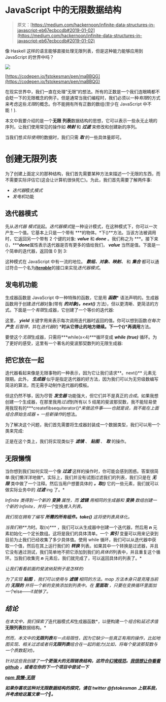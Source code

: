 # JavaScript 中的无限数据结构

> 原文：[https://medium.com/hackernoon/infinite-data-structures-in-javascript-eb67ecbccdb#2019-01-02](https://medium.com/hackernoon/infinite-data-structures-in-javascript-eb67ecbccdb#2019-01-02)

像 Haskell 这样的语言能够直接处理无限列表，但是这种能力能够应用到 JavaScript 的世界中吗？

![](../Images/26cde2ee7aaecc36e7783c0cdb57ce96.png)

[https://codepen.io/fstokesman/pen/maBBQG](https://codepen.io/fstokesman/pen/maBBQG)

在现实世界中，我们一直在处理“无限”的想法。所有的正数是一个我们连眼睛都不会眨一下的无限概念的例子。但是通常当我们编程时，我们必须以一种*有限*的方式来考虑这些*无限*的概念。你不能拥有所有正数的数组(至少在 JavaScript 中不能！).

本文中我要介绍的是一个**无限** **列表**数据结构的思想，它可以表示一些永无止境的序列，让我们使用常见的操作如 ***映射*** 和 ***过滤*** 来修改和创建新的序列。

当我们想*实际使用*的数据时，我们只需 ***取*** 的一些具体量即可。

# 创建无限列表

为了创建上面定义的那种结构，我们首先需要某种方法来描述一个无限的东西，而不需要实际评估它(这会让计算机很快死亡)。为此，我们首先需要了解两件事:

*   *迭代器*模式*模式*
*   *发电机*功能

## 迭代器模式

先从*迭代器* *模式*说起。*迭代器模式*是一种设计模式，在这种模式下，你可以一次产生一个值。它基本上只是一个带有 ***的物体。*下()**方法。当该方法被调用时，它返回另一个带有 2 个键的对象: ***value*** 和 ***done*** 。我们称之为 ***。接下来()，******done***属性表示迭代器是否有更多的值给我们， ***value*** 当然是值。下面是一个简单的迭代器，返回值 0 到 3:

这种模式在 JavaScript 中有一流的地位。 ***数组、对象、映射、*** 和 ***集合*** 都可以通过符合一个名为[***Iterable***](https://developer.mozilla.org/en-US/docs/Web/JavaScript/Guide/Iterators_and_Generators#Iterables)的接口来实现*迭代器模式*。

## 发电机功能

生成器函数是 JavaScript 中一种特殊的函数，它是用 ***函数**** 语法声明的。生成器函数用于创建*迭代器*对象(带有 ***的对象)。next()*** 方法)，但以更清晰、更简洁的方式。下面是一个*有限*生成器，它创建了一个等价的迭代器:

这里， ***yield*** 关键字用来表示每次调用迭代器时返回的值。你可以想到函数*在每次 ***产生*** 后暂停*，并在*迭代器*的 ***时从它停止的地方继续。下一个()*再调用**方法。

要使这个*无限*生成器，只需将***while(x<4)***循环变成 ***while (true)*** 循环。为了更好的感受，这里有一个著名的斐波那契数列的无限生成器:

## 把它放在一起

迭代器看起来像是无限事物的一种表示，因为它让我们请求**。next()** 元素无限期。此外， ***生成器*** 似乎是指定迭代器的好方法，因为我们可以为无穷级数编写简洁的算法，而无需手动制作迭代器的模板。

但这仍然不够，因为尽管 ***发生器*** 功能强大，但它们并不是真正的*合成*。如果我想创建一个生成器，在那里我用*过滤*到所有以 5 结尾的斐波那契数，我不能轻易使用我现有的***createfibsequiterator()***来做这件事——也就是说，我不能在上面组合*原始生成器* + *一些新操作*的想法。

为了解决这个问题，我们首先需要将生成器封装成一个数据类型，我们可以用一个类来完成:

正是在这个类上，我们将实现类似于 ***滤镜*** 、 ***贴图*** 、 ***取*** 的操作。

## 无限懒惰

当你想到我们如何实现一个像 ***过滤*** 这样的操作时，你可能会感到困惑。答案很简单:我们懒洋洋地做*。实际上，我们并没有试图过滤我们的列表，我们只是在 ***无限*** 类中做了一个注释。然后当用户想要具体的 ***。取()*** 它的一些元素，我们就可以做实际业务中的 ***过滤*** ing 了。*

*Infinite 类得到一个新的 ***变换*** 属性，而 ***滤镜*** 用相同的生成器和 ***变换*** 数组创建一个新的 Infinite，并将一个*变换*推入列表。*

*我们现在拥有了编写 ***所需的所有组件。take()*** 这将使列表具体化。*

*当我们称**为*时。取(n)*** ，我们可以从生成器中创建一个迭代器，然后用 ***n*** 元素初始化一个定长数组。这将是我们的具体清单。一个 ***索引*** 变量可以用来记录到目前为止我们已经收集了多少具体值。使用 while 循环，我们可以从迭代器中获取一个值，然后在其上运行我们的 ***转换*** 列表。如果其中一个转换是过滤器，并且它没有通过测试，我们简单地不把它添加到我们的*具体的*列表中，并且重复这个循环。当我们收集完 ***n*** 元素后，我们就完成了，可以返回具体的列表了。*

*让我们看看前面的斐波纳契例子是怎样的:*

*为了实现 ***贴图*** ，我们可以使用与 ***滤镜*** 相同的方法。map 方法本身只是克隆当前的 ***无限的*** 并将一个新的变换添加到列表中。在 ***里面取*** ，只要在变换循环里面加一个*else——if*就够了。*

## *结论*

*在本文中，我们探索了*迭代器模式*和*生成器函数*，以便构建一个*组合*和*延迟求值* **无限列表**数据结构。*

*然而，本文中的**无限列表**有一点局限性，因为它缺少一些真正有用的操作，比如地图实现、相关过滤或者将**无限列表**组合在一起的能力(比如，将每个斐波那契数与一个质数配对)。*

*针对这些我创建了[](https://github.com/francisrstokes/Lazy-Infinite-List)****一个更强大的无限链表结构，这符合[幻境规范](https://github.com/fantasyland/fantasy-land)。[我很想让你看看 github](https://github.com/francisrstokes/Lazy-Infinite-List) ，或者在你的下一个项目中尝试一下*****

*****[***npm 我懒-无限***](https://www.npmjs.com/package/lazy-infinite)*****

*****如果你喜欢这种对无限数据结构的探究，请在 twitter @fstokesman 上联系我，并考虑给这篇文章一个👏。*****